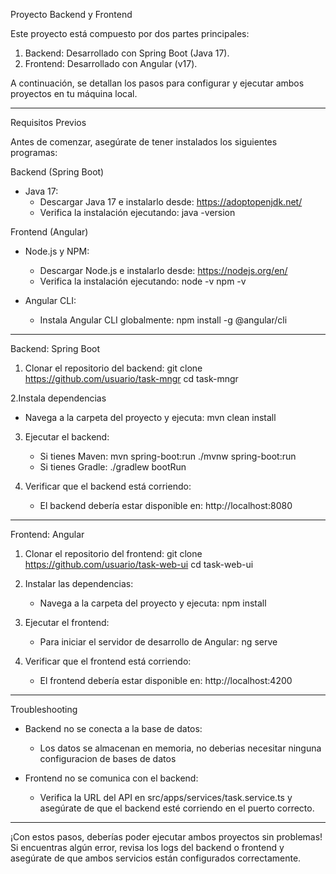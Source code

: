 Proyecto Backend y Frontend

Este proyecto está compuesto por dos partes principales:
1. Backend: Desarrollado con Spring Boot (Java 17).
2. Frontend: Desarrollado con Angular (v17).

A continuación, se detallan los pasos para configurar y ejecutar ambos proyectos en tu máquina local.

---

Requisitos Previos

Antes de comenzar, asegúrate de tener instalados los siguientes programas:

Backend (Spring Boot)
- Java 17:
  - Descargar Java 17 e instalarlo desde: https://adoptopenjdk.net/
  - Verifica la instalación ejecutando:
    java -version

Frontend (Angular)
- Node.js y NPM:
  - Descargar Node.js e instalarlo desde: https://nodejs.org/en/
  - Verifica la instalación ejecutando:
    node -v
    npm -v

- Angular CLI:
  - Instala Angular CLI globalmente:
    npm install -g @angular/cli

---

Backend: Spring Boot

1. Clonar el repositorio del backend:
   git clone https://github.com/usuario/task-mngr
   cd task-mngr

2.Instala dependencias
   - Navega a la carpeta del proyecto y ejecuta:
        mvn clean install

3. Ejecutar el backend:
   - Si tienes Maven:
         mvn spring-boot:run
       ./mvnw spring-boot:run
   - Si tienes Gradle:
       ./gradlew bootRun

4. Verificar que el backend está corriendo:
   - El backend debería estar disponible en: http://localhost:8080

---

Frontend: Angular

1. Clonar el repositorio del frontend:
   git clone https://github.com/usuario/task-web-ui
   cd task-web-ui

2. Instalar las dependencias:
   - Navega a la carpeta del proyecto y ejecuta:
     npm install

4. Ejecutar el frontend:
   - Para iniciar el servidor de desarrollo de Angular:
     ng serve

5. Verificar que el frontend está corriendo:
   - El frontend debería estar disponible en: http://localhost:4200

---

Troubleshooting

- Backend no se conecta a la base de datos:
  - Los datos se almacenan en memoria, no deberias necesitar ninguna configuracion de bases de datos

- Frontend no se comunica con el backend:
  - Verifica la URL del API en src/apps/services/task.service.ts y asegúrate de que el backend esté corriendo en el puerto correcto.

---

¡Con estos pasos, deberías poder ejecutar ambos proyectos sin problemas! Si encuentras algún error, revisa los logs del backend o frontend y asegúrate de que ambos servicios están configurados correctamente.

